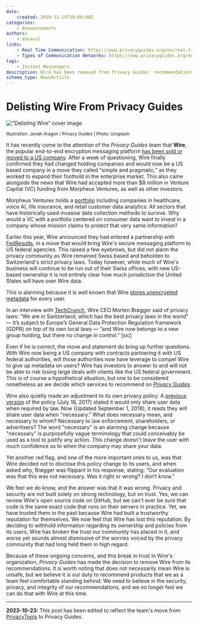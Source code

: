 ```yaml
---
date:
    created: 2019-11-19T19:00:00Z
categories:
    - Announcements
authors:
    - danarel
links:
    - Real Time Communication: https://www.privacyguides.org/en/real-time-communication/
    - Types of Communication Networks: https://www.privacyguides.org/en/advanced/communication-network-types/
tags:
    - Instant Messengers
description: Wire has been removed from Privacy Guides' recommendations following their acquisition by a US holding company and VC investments.
schema_type: NewsArticle
---
```

# Delisting Wire From Privacy Guides

!["Delisting Wire" cover image](../assets/images/delisting-wire/cover.avif)

<small aria-hidden="true">Illustration: Jonah Aragon / Privacy Guides | Photo: Unsplash</small>

It has recently come to the attention of the *Privacy Guides* team that **Wire**, the popular end-to-end encryption messaging platform [has been sold or moved to a US company](https://web.archive.org/web/20201128215737/https://forum.privacytools.io/t/wire-swiss-gmbh-is-now-owned-by-a-usa-holding-company/1932). After a week of questioning, Wire finally confirmed they had changed holding companies and would now be a US based company in a move they called “simple and pragmatic,” as they worked to expand their foothold in the enterprise market. This also came alongside the news that Wire had accepted more than $8 million in Venture Capital (VC) funding from Morpheus Ventures, as well as other investors.<!-- more -->

Morpheus Ventures holds a [portfolio](https://web.archive.org/web/20201128215737/https://morpheus.com/portfolio/) including companies in healthcare, voice AI, life insurance, and retail customer data analytics: All sectors that have historically used invasive data collection methods to survive. Why would a VC with a portfolio centered on consumer data want to invest in a company whose mission claims to protect that very same information?

Earlier this year, Wire announced they had entered a partnership with [FedResults](https://web.archive.org/web/20201128215737/https://www.globenewswire.com/news-release/2019/07/10/1880912/0/en/Wire-and-FedResults-Partner-to-Offer-End-to-End-Encrypted-Collaboration-Platform-to-Government-Agencies.html), in a move that would bring Wire's secure messaging platform to US federal agencies. This raised a few eyebrows, but did not alarm the privacy community as Wire remained Swiss based and beholden to Switzerland's strict privacy laws. Today however, while much of Wire's business will continue to be run out of their Swiss offices, with new US-based ownership it is not entirely clear how much jurisdiction the United States will have over Wire data.

This is alarming because it is well known that Wire [stores unencrypted metadata](https://web.archive.org/web/20201128215737/https://www.vice.com/en_us/article/gvzw5x/secure-messaging-app-wire-stores-everyone-youve-ever-contacted-in-plain-text) for every user.

In an interview with [TechCrunch](https://web.archive.org/web/20201128215737/https://techcrunch.com/2019/11/13/messaging-app-wire-confirms-8-2m-raise-responds-to-privacy-concerns-after-moving-holding-company-to-the-us/), Wire CEO Morten Brøgger said of privacy laws: “We are in Switzerland, which has the best privacy laws in the world” — it’s subject to Europe’s General Data Protection Regulation framework (GDPR) on top of its own local laws — “and Wire now belongs to a new group holding, but there no change in control.” [sic]

Even if he is correct, the move and statement do bring up further questions. With Wire now being a US company with contracts partnering it with US federal authorities, will those authorities now have leverage to compel Wire to give up metadata on users? Wire has investors to answer to and will not be able to risk losing large deals with clients like the US federal government. This is of course a hypothetical situation, but one to be considered nonetheless as we decide which services to recommend on [*Privacy Guides*](https://www.privacyguides.org/en/tools/).

Wire also quietly made an adjustment to its own privacy policy. A [previous version](https://web.archive.org/web/20180324221043/https://wire.com/en/legal/#privacy-7) of the policy (July 18, 2017) stated it would only share user data when required by law. Now (Updated September 1, 2018), it reads they will share user data when "necessary." What does necessary mean, and necessary to whom? Necessary to law enforcement, shareholders, or advertisers? The word "necessary" is an alarming change because "necessary" is purposefully vague terminology that could conceivably be used as a tool to justify any action. This change doesn't leave the user with much confidence as to when the company may share your data.

Yet another red flag, and one of the more important ones to us, was that Wire decided not to disclose this policy change to its users, and when asked why, Brøgger was flippant in his response, stating: “Our evaluation was that this was not necessary. Was it right or wrong? I don’t know.”

We feel we do know, and the answer was that it was wrong. Privacy and security are not built solely on strong technology, but on trust. Yes, we can review Wire's open source code on GitHub, but we can't ever be sure that code is the same exact code that runs on their servers in practice. Yet, we have trusted them in the past because Wire had built a trustworthy reputation for themselves. We now feel that Wire has lost this reputation. By deciding to withhold information regarding its ownership and policies from its users, Wire has broken the trust our community has placed in it, and worse yet sounds almost dismissive of the worries voiced by the privacy community that had long held them in high regard.

Because of these ongoing concerns, and this break in trust in Wire's organization, *Privacy Guides* has made the decision to remove Wire from its recommendations. It is worth noting that does not necessarily mean Wire is unsafe, but we believe it is our duty to recommend products that we as a team feel comfortable standing behind. We need to believe in the security, privacy, and integrity of our recommendations, and we no longer feel we can do that with Wire at this time.

---

**2023-10-23:** This post has been edited to reflect the team's move from [PrivacyTools](https://www.privacyguides.org/en/about/privacytools/) to Privacy Guides.
